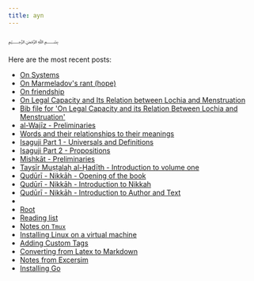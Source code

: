 ```yaml
---
title: ayn
---
```

﷽

Here are the most recent posts:

- [ On Systems](./thoughts.on-systems.html)
- [ On Marmeladov's rant (hope)](./thoughts.on-hope.html)
- [ On friendship](./thoughts.on-friendship.html)
- [ On Legal Capacity and Its Relation between Lochia and Menstruation](./studies.usul-fiqh.essay.on-legal-capacity-and-its-relation-between-lochia-and-menstruation.html)
- [ Bib file for 'On Legal Capacity and its Relation Between Lochia and Menstruation'](./studies.usul-fiqh.essay.on-legal-capacity-and-its-relation-between-lochia-and-menstruation.bib-file.html)
- [ al-Wajīz - Preliminaries](./studies.usul-fiqh.al-wajeez.01-preliminaries.html)
- [ Words and their relationships to their meanings](./studies.logic.sullam.words-and-their-relations-to-meanings.html)
- [ Isaguji Part 1 - Universals and Definitions](./studies.logic.isaguji.universals-and-definitions.html)
- [ Isaguji Part 2 - Propositions](./studies.logic.isaguji.propositions.html)
- [ Mishkāt - Preliminaries](./studies.hadith.riwayah.mishkat.01-introduction-to-the-science.html)
- [ Taysīr Muṣṭalaḥ al-Ḥadīth - Introduction to volume one](./studies.hadith.dirayah.taysir-mustalah-al-hadith.introduction-to-first-volume.html)
- [ Qudūrī - Nikkāh - Opening of the book](./studies.fiqh.quduri.conduct.nikkah.03.opening-of-the-book.html)
- [ Qudūrī - Nikkāh - Introduction to Nikkah](./studies.fiqh.quduri.conduct.nikkah.02.introduction-to-nikkah.html)
- [ Qudūrī - Nikkāh - Introduction to Author and Text](./studies.fiqh.quduri.conduct.nikkah.01.introduction-to-author-and-text.html)
- [](./root.schema.yml.html)
- [ Root](./root.html)
- [ Reading list](./readinglist.html)
- [ Notes on `Tmux`](./languages.tools.tmux.notes.html)
- [ Installing Linux on a virtual machine](./languages.tools.linux.virtual-machine-installation.html)
- [ Adding Custom Tags](./languages.tools.dendron.adding-custom-tags.html)
- [ Converting from Latex to Markdown](./languages.shell.pandoc.converting-from-latex-to-markdown.html)
- [ Notes from Excersim](./languages.go.notes-from-exercism-exercises.html)
- [ Installing Go](./languages.go.installation.html)
